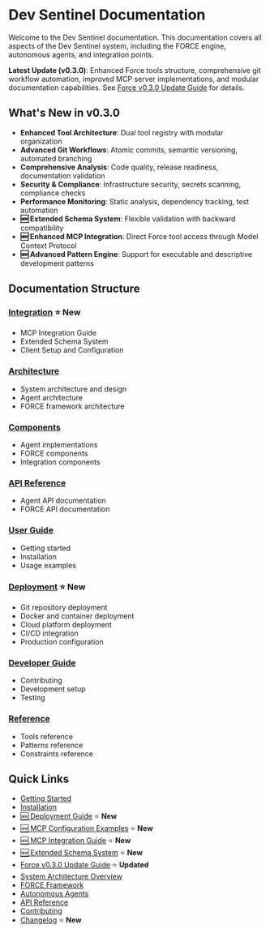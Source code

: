 # Dev Sentinel Documentation

Welcome to the Dev Sentinel documentation. This documentation covers all aspects of the Dev Sentinel system, including the FORCE engine, autonomous agents, and integration points.

**Latest Update (v0.3.0)**: Enhanced Force tools structure, comprehensive git workflow automation, improved MCP server implementations, and modular documentation capabilities. See [Force v0.3.0 Update Guide](./force-v0.3.0-update.md) for details.

## What's New in v0.3.0

- **Enhanced Tool Architecture**: Dual tool registry with modular organization  
- **Advanced Git Workflows**: Atomic commits, semantic versioning, automated branching  
- **Comprehensive Analysis**: Code quality, release readiness, documentation validation  
- **Security & Compliance**: Infrastructure security, secrets scanning, compliance checks  
- **Performance Monitoring**: Static analysis, dependency tracking, test automation  
- **🆕 Extended Schema System**: Flexible validation with backward compatibility  
- **🆕 Enhanced MCP Integration**: Direct Force tool access through Model Context Protocol  
- **🆕 Advanced Pattern Engine**: Support for executable and descriptive development patterns

## Documentation Structure

### [Integration](./integration/index.md) ⭐ **New**

- MCP Integration Guide
- Extended Schema System
- Client Setup and Configuration

### [Architecture](./architecture/overview.md)

- System architecture and design
- Agent architecture
- FORCE framework architecture

### [Components](./components/index.md)

- Agent implementations
- FORCE components
- Integration components

### [API Reference](./api/index.md)

- Agent API documentation
- FORCE API documentation

### [User Guide](./user/index.md)

- Getting started
- Installation
- Usage examples

### [Deployment](./deployment.md) ⭐ **New**

- Git repository deployment
- Docker and container deployment  
- Cloud platform deployment
- CI/CD integration
- Production configuration

### [Developer Guide](./developer/index.md)

- Contributing
- Development setup
- Testing

### [Reference](./reference/index.md)

- Tools reference
- Patterns reference
- Constraints reference

## Quick Links

- [Getting Started](./user/getting-started.md)
- [Installation](./user/installation.md)
- [🆕 Deployment Guide](./deployment.md) ⭐ **New**
- [🆕 MCP Configuration Examples](../examples/mcp-configurations/) ⭐ **New**
- [🆕 MCP Integration Guide](./integration/mcp-integration.md) ⭐ **New**
- [🆕 Extended Schema System](./integration/extended-schema-system.md) ⭐ **New**
- [Force v0.3.0 Update Guide](./force-v0.3.0-update.md) ⭐ **Updated**
- [System Architecture Overview](./architecture/overview.md)
- [FORCE Framework](./components/force/index.md)
- [Autonomous Agents](./components/agents/index.md)
- [API Reference](./api/index.md)
- [Contributing](./developer/contributing.md)
- [Changelog](../CHANGELOG.md) ⭐ **New**
